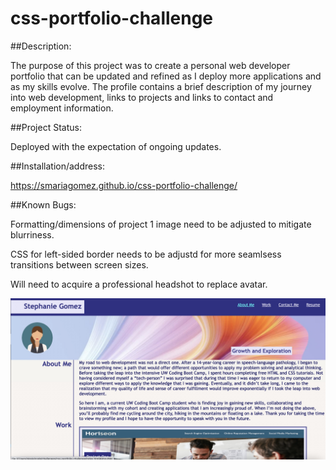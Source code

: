 # css-portfolio-challenge

##Description:

The purpose of this project was to create a personal web developer portfolio that can be updated and refined as I deploy more applications and as my skills evolve. The profile contains a brief description of my journey into web development, links to projects and links to contact and employment information.


##Project Status: 

Deployed with the expectation of ongoing updates.


##Installation/address: 

https://smariagomez.github.io/css-portfolio-challenge/


##Known Bugs: 

Formatting/dimensions of project 1 image need to be adjusted to mitigate blurriness. 

CSS for left-sided border needs to be adjustd for more seamlsess transitions between screen sizes.

Will need to acquire a professional headshot to replace avatar.

<img src="./assets/ProfileScreenShot.jpg">